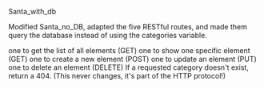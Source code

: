 Santa_with_db


Modified Santa_no_DB, adapted the five RESTful routes, and made them query the database instead of using the categories variable.

one to get the list of all elements (GET)
one to show one specific element (GET)
one to create a new element (POST)
one to update an element (PUT)
one to delete an element (DELETE)
If a requested category doesn't exist, return a 404. (This never changes, it's part of the HTTP protocol!)
